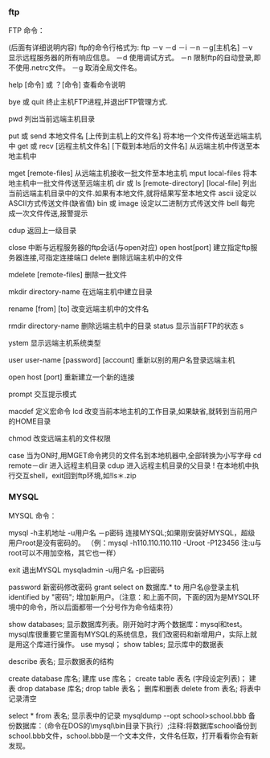 
### ftp

 FTP 命令：

 (后面有详细说明内容) ftp的命令行格式为: ftp －v －d －i －n －g[主机名] －v 显示远程服务器的所有响应信息。 －d 使用调试方式。 －n 限制ftp的自动登录,即不使用.netrc文件。 －g 取消全局文件名。

 help [命令] 或 ？[命令] 查看命令说明

 bye 或 quit 终止主机FTP进程,并退出FTP管理方式.

 pwd 列出当前远端主机目录

 put 或 send 本地文件名 [上传到主机上的文件名] 将本地一个文件传送至远端主机中 get 或 recv [远程主机文件名] [下载到本地后的文件名] 从远端主机中传送至本地主机中

 mget [remote-files] 从远端主机接收一批文件至本地主机 mput local-files 将本地主机中一批文件传送至远端主机 dir 或 ls [remote-directory] [local-file] 列出当前远端主机目录中的文件.如果有本地文件,就将结果写至本地文件 ascii 设定以ASCII方式传送文件(缺省值) bin 或 image 设定以二进制方式传送文件 bell 每完成一次文件传送,报警提示

 cdup 返回上一级目录

 close 中断与远程服务器的ftp会话(与open对应) open host[port] 建立指定ftp服务器连接,可指定连接端口 delete 删除远端主机中的文件

 mdelete [remote-files] 删除一批文件

 mkdir directory-name 在远端主机中建立目录

 rename [from] [to] 改变远端主机中的文件名

 rmdir directory-name 删除远端主机中的目录 status 显示当前FTP的状态 s

 ystem 显示远端主机系统类型

 user user-name [password] [account] 重新以别的用户名登录远端主机

 open host [port] 重新建立一个新的连接

 prompt 交互提示模式

 macdef 定义宏命令 lcd 改变当前本地主机的工作目录,如果缺省,就转到当前用户的HOME目录

 chmod 改变远端主机的文件权限

 case 当为ON时,用MGET命令拷贝的文件名到本地机器中,全部转换为小写字母 cd remote－dir 进入远程主机目录 cdup 进入远程主机目录的父目录 ! 在本地机中执行交互shell，exit回到ftp环境,如!ls＊.zip

 


### MYSQL
 MYSQL 命令：

 mysql -h主机地址 -u用户名 －p密码 连接MYSQL;如果刚安装好MYSQL，超级用户root是没有密码的。 （例：mysql -h110.110.110.110 -Uroot -P123456 注:u与root可以不用加空格，其它也一样）

 exit 退出MYSQL mysqladmin -u用户名 -p旧密码

 password 新密码修改密码 grant select on 数据库.* to 用户名@登录主机 identified by \"密码\"; 增加新用户。（注意：和上面不同，下面的因为是MYSQL环境中的命令，所以后面都带一个分号作为命令结束符）

 show databases; 显示数据库列表。刚开始时才两个数据库：mysql和test。mysql库很重要它里面有MYSQL的系统信息，我们改密码和新增用户，实际上就是用这个库进行操作。 use mysql； show tables; 显示库中的数据表

 describe 表名; 显示数据表的结构

 create database 库名; 建库 use 库名； create table 表名 (字段设定列表)； 建表 drop database 库名; drop table 表名； 删库和删表 delete from 表名; 将表中记录清空

 select * from 表名; 显示表中的记录 mysqldump --opt school>school.bbb 备份数据库：（命令在DOS的\\mysql\\bin目录下执行）;注释:将数据库school备份到school.bbb文件，school.bbb是一个文本文件，文件名任取，打开看看你会有新发现。

 